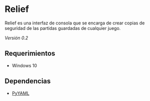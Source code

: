 # Relief

Relief es una interfaz de consola que se encarga de crear copias de seguridad de las partidas guardadas de cualquier juego.

_Versión 0.2_

## Requerimientos
  - Windows 10

## Dependencias
  - [PyYAML](https://pypi.org/project/PyYAML/)
